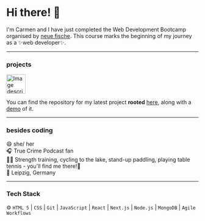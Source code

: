 # Hi there! 👋

I'm Carmen and I have just completed the Web Development Bootcamp organised by [neue fische](https://www.neuefische.de/bootcamp/web-development). This course marks the beginning of my journey as a  ✨web developer✨.

---
### projects

<img src="https://github.com/user-attachments/assets/44c45c59-2993-49b4-b7e5-4d330043d8b8" alt="Image description" width="auto" height="50">

You can find the repository for my latest project **rooted** [here](https://github.com/StephMode/plant-pal), along with a [demo](https://rooted-capstone.vercel.app/) of it.

---
### besides coding

😄 she/ her  <br>
🎧 True Crime Podcast fan <br>
🏋️‍♀️ Strength training, cycling to the lake, stand-up paddling, playing table tennis - you'll find me there!💚  <br>
📍 Leipzig, Germany 


---

### Tech Stack

 ⚙  `HTML 5` | `CSS` |  `Git` | `JavaScript` | `React` | `Next.js` | `Node.js` | `MongoDB` | `Agile Workflows`











